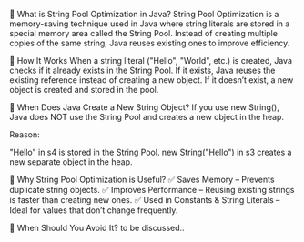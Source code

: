 📌 What is String Pool Optimization in Java?
String Pool Optimization is a memory-saving technique used in Java where string literals are stored in a special memory area called the String Pool.
Instead of creating multiple copies of the same string, Java reuses existing ones to improve efficiency.

📌 How It Works
When a string literal ("Hello", "World", etc.) is created, Java checks if it already exists in the String Pool.
If it exists, Java reuses the existing reference instead of creating a new object.
If it doesn’t exist, a new object is created and stored in the pool.

📌 When Does Java Create a New String Object?
If you use new String(), Java does NOT use the String Pool and creates a new object in the heap.

Reason:

"Hello" in s4 is stored in the String Pool.
new String("Hello") in s3 creates a new separate object in the heap.

📌 Why String Pool Optimization is Useful?
✅ Saves Memory – Prevents duplicate string objects.
✅ Improves Performance – Reusing existing strings is faster than creating new ones.
✅ Used in Constants & String Literals – Ideal for values that don’t change frequently.

📌 When Should You Avoid It?
to be discussed..
